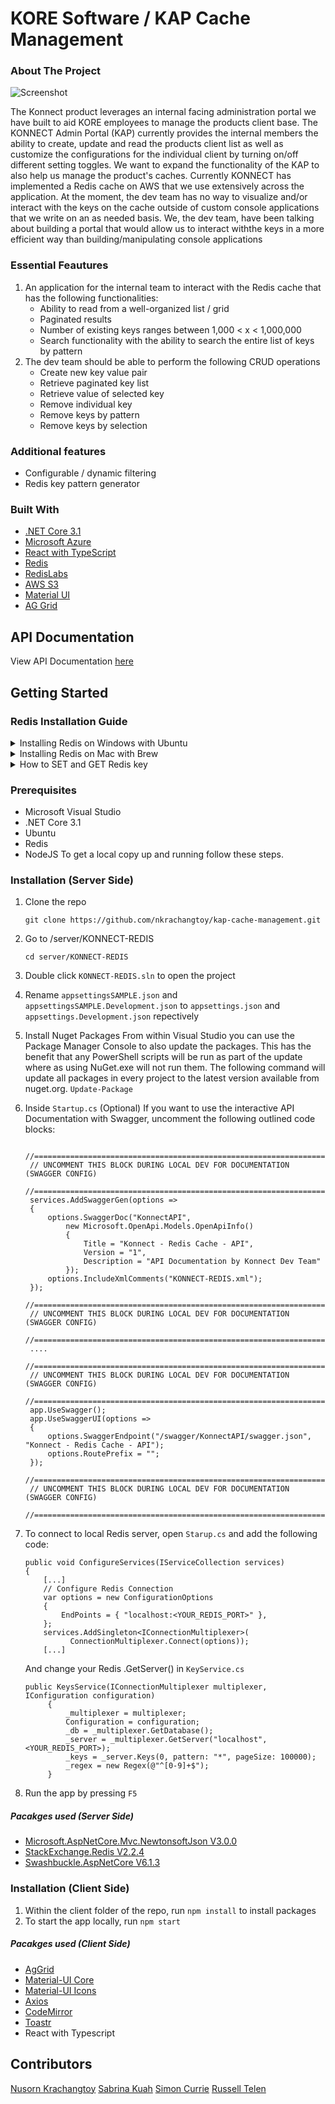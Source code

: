 # KORE Software / KAP Cache Management

<!-- ABOUT THE PROJECT -->

### About The Project

![Screenshot](https://i.imgur.com/zQkZhrj.png)

The Konnect product leverages an internal facing administration portal we have built to aid KORE employees to manage the products client base. The KONNECT Admin Portal (KAP) currently provides the internal members the ability to create, update and read the products client list as well as customize the configurations for the individual client by turning on/off different setting toggles. We want to expand the functionality of the KAP to also help us manage the product's caches.
Currently KONNECT has implemented a Redis cache on AWS that we use extensively across the application. At the moment, the dev team has no way to visualize and/or interact with the keys on the cache outside of custom console applications that we write on an as needed basis. We, the dev team, have been talking about building a portal that would allow us to interact withthe keys in a more efficient way than building/manipulating console applications

### Essential Feautures

1. An application for the internal team to interact with the Redis cache that has the following functionalities:
   - Ability to read from a well-organized list / grid
   - Paginated results
   - Number of existing keys ranges between 1,000 < x < 1,000,000
   - Search functionality with the ability to search the entire list of keys by pattern
2. The dev team should be able to perform the following CRUD operations
   - Create new key value pair
   - Retrieve paginated key list
   - Retrieve value of selected key
   - Remove individual key
   - Remove keys by pattern
   - Remove keys by selection

### Additional features

- Configurable / dynamic filtering
- Redis key pattern generator

### Built With

- [.NET Core 3.1]("https://dotnet.microsoft.com/")
- [Microsoft Azure]("https://azure.microsoft.com/en-ca/")
- [React with TypeScript]("https://reactjs.org/")
- [Redis]("https://redis.io/")
- [RedisLabs]("https://redislabs.com/")
- [AWS S3]("https://aws.amazon.com/s3/")
- [Material UI]("https://material-ui.com/")
- [AG Grid]("https://www.ag-grid.com/")

## API Documentation

View API Documentation [here]("https://documenter.getpostman.com/view/13703734/TzRSh8AV")

<!-- GETTING STARTED -->

## Getting Started

### Redis Installation Guide

<details>
<summary>Installing Redis on Windows with Ubuntu</summary>

1. Download [ubuntu](https://www.microsoft.com/en-ca/p/ubuntu/9nblggh4msv6?activetab=pivot:overviewtab) from Microsoft Store

2. Run this following command lines on Ubuntu

<p>

```shell=
$ sudo apt-get update
$ sudo apt-get upgrade
```

</p>

3. Installing Redis on Ubuntu

<p>

```shell=
$ sudo apt-get install redis-server
```

</p>

4. Start Redis server on Ubuntu

<p>

```shell=
$ redis-server
```

</p>

5. To Test if Redis server is running

<p>

```shell=
$ redis-cli ping
$ PONG << expected reply
```

</p>

</details>

<details>
<summary>Installing Redis on Mac with Brew</summary>

1. Download and Install [Homebrew](https://brew.sh/)

2. Update and Install Redis on Brew

<p>

```shell=
brew update
brew install redis
```

</p>

3. To start Redis server

<p>

```shell=
brew services start redis
```

</p>

4. To stop Redis server

<p>

```shell=
brew services stop redis
```

</p>

5. To Test if Redis server is running

<p>

```shell=
redis-cli ping
PONG << expected reply
```

</p>

</details>

<details>

<summary>How to SET and GET Redis key</summary>

<p>

```shell=
Redis-cli SET "Key1" "Value1"
OK << expected reply
Redis-cli GET "Key1"
"Value1" << expected reply
```

</p>

</details>

### Prerequisites

- Microsoft Visual Studio
- .NET Core 3.1
- Ubuntu
- Redis
- NodeJS
  To get a local copy up and running follow these steps.

### Installation (Server Side)

1. Clone the repo
   ```shell=
   git clone https://github.com/nkrachangtoy/kap-cache-management.git
   ```
2. Go to /server/KONNECT-REDIS
   ```shell=
   cd server/KONNECT-REDIS
   ```
3. Double click `KONNECT-REDIS.sln` to open the project
4. Rename `appsettingsSAMPLE.json` and `appsettingsSAMPLE.Development.json` to `appsettings.json` and `appsettings.Development.json` repectively
5. Install Nuget Packages
   From within Visual Studio you can use the Package Manager Console to also update the packages. This has the benefit that any PowerShell scripts will be run as part of the update where as using NuGet.exe will not run them. The following command will update all packages in every project to the latest version available from nuget.org.
   `Update-Package`
6. Inside `Startup.cs` (Optional)
   If you want to use the interactive API Documentation with Swagger, uncomment the following outlined code blocks:
   ```csharp=
    //=============================================================================
    // UNCOMMENT THIS BLOCK DURING LOCAL DEV FOR DOCUMENTATION (SWAGGER CONFIG)
    //=============================================================================
    services.AddSwaggerGen(options =>
    {
        options.SwaggerDoc("KonnectAPI",
            new Microsoft.OpenApi.Models.OpenApiInfo()
            {
                Title = "Konnect - Redis Cache - API",
                Version = "1",
                Description = "API Documentation by Konnect Dev Team"
            });
        options.IncludeXmlComments("KONNECT-REDIS.xml");
    });
    //=============================================================================
    // UNCOMMENT THIS BLOCK DURING LOCAL DEV FOR DOCUMENTATION (SWAGGER CONFIG)
    //=============================================================================
    ....
    //=============================================================================
    // UNCOMMENT THIS BLOCK DURING LOCAL DEV FOR DOCUMENTATION (SWAGGER CONFIG)
    //=============================================================================
    app.UseSwagger();
    app.UseSwaggerUI(options =>
    {
        options.SwaggerEndpoint("/swagger/KonnectAPI/swagger.json", "Konnect - Redis Cache - API");
        options.RoutePrefix = "";
    });
    //=============================================================================
    // UNCOMMENT THIS BLOCK DURING LOCAL DEV FOR DOCUMENTATION (SWAGGER CONFIG)
    //=============================================================================
   ```
7. To connect to local Redis server, open `Starup.cs` and add the following code:

   ```csharp=
   public void ConfigureServices(IServiceCollection services)
   {
       [...]
       // Configure Redis Connection
       var options = new ConfigurationOptions
       {
           EndPoints = { "localhost:<YOUR_REDIS_PORT>" },
       };
       services.AddSingleton<IConnectionMultiplexer>(
             ConnectionMultiplexer.Connect(options));
       [...]
   ```

   And change your Redis .GetServer() in `KeyService.cs`

   ```csharp=
   public KeysService(IConnectionMultiplexer multiplexer, IConfiguration configuration)
        {
            _multiplexer = multiplexer;
            Configuration = configuration;
            _db = _multiplexer.GetDatabase();
            _server = _multiplexer.GetServer("localhost", <YOUR_REDIS_PORT>);
            _keys = _server.Keys(0, pattern: "*", pageSize: 100000);
            _regex = new Regex(@"^[0-9]+$");
        }
   ```

8. Run the app by pressing `F5`

##### Pacakges used (Server Side)

- [Microsoft.AspNetCore.Mvc.NewtonsoftJson V3.0.0]("https://www.nuget.org/packages/Microsoft.AspNetCore.Mvc.NewtonsoftJson/")
- [StackExchange.Redis V2.2.4]("https://stackexchange.github.io/StackExchange.Redis/Basics.html")
- [Swashbuckle.AspNetCore V6.1.3]("https://github.com/domaindrivendev/Swashbuckle.AspNetCore")

### Installation (Client Side)

1. Within the client folder of the repo, run `npm install` to install packages
2. To start the app locally, run `npm start`

##### Pacakges used (Client Side)

- [AgGrid](https://www.ag-grid.com/)
- [Material-UI Core](https://material-ui.com/)
- [Material-UI Icons](https://material-ui.com/components/material-icons/)
- [Axios](https://www.npmjs.com/package/axios)
- [CodeMirror](https://codemirror.net/)
- [Toastr](https://codeseven.github.io/toastr/demo.html)
- React with Typescript
<!-- CONTACT -->

## Contributors

[Nusorn Krachangtoy]("https://github.com/nkrachangtoy")
[Sabrina Kuah]("https://github.com/scurrie90")
[Simon Currie]("https://github.com/sabkuah")
[Russell Telen]("https://github.com/russtelen")
